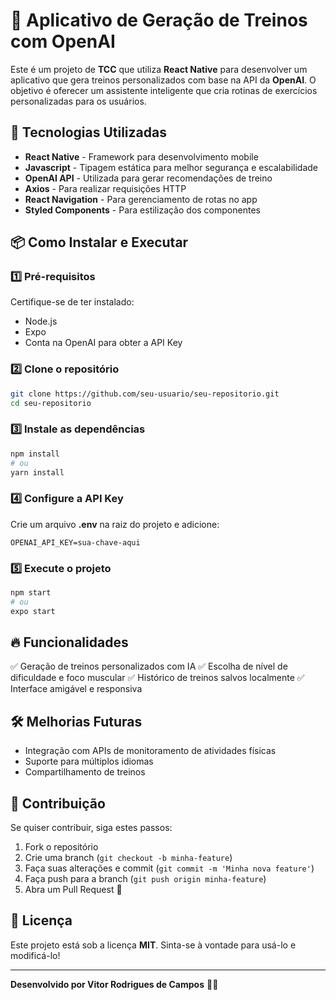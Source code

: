 # 📱 Aplicativo de Geração de Treinos com OpenAI

Este é um projeto de **TCC** que utiliza **React Native** para desenvolver um aplicativo que gera treinos personalizados com base na API da **OpenAI**. O objetivo é oferecer um assistente inteligente que cria rotinas de exercícios personalizadas para os usuários.

## 🚀 Tecnologias Utilizadas

- **React Native** - Framework para desenvolvimento mobile
- **Javascript** - Tipagem estática para melhor segurança e escalabilidade
- **OpenAI API** - Utilizada para gerar recomendações de treino
- **Axios** - Para realizar requisições HTTP
- **React Navigation** - Para gerenciamento de rotas no app
- **Styled Components** - Para estilização dos componentes

## 📦 Como Instalar e Executar

### 1️⃣ Pré-requisitos
Certifique-se de ter instalado:
- Node.js
- Expo
- Conta na OpenAI para obter a API Key

### 2️⃣ Clone o repositório
```sh
git clone https://github.com/seu-usuario/seu-repositorio.git
cd seu-repositorio
```

### 3️⃣ Instale as dependências
```sh
npm install
# ou
yarn install
```

### 4️⃣ Configure a API Key
Crie um arquivo **.env** na raiz do projeto e adicione:
```env
OPENAI_API_KEY=sua-chave-aqui
```

### 5️⃣ Execute o projeto
```sh
npm start
# ou
expo start
```

## 🔥 Funcionalidades
✅ Geração de treinos personalizados com IA
✅ Escolha de nível de dificuldade e foco muscular
✅ Histórico de treinos salvos localmente
✅ Interface amigável e responsiva


## 🛠 Melhorias Futuras
- Integração com APIs de monitoramento de atividades físicas
- Suporte para múltiplos idiomas
- Compartilhamento de treinos

## 📝 Contribuição
Se quiser contribuir, siga estes passos:
1. Fork o repositório
2. Crie uma branch (`git checkout -b minha-feature`)
3. Faça suas alterações e commit (`git commit -m 'Minha nova feature'`)
4. Faça push para a branch (`git push origin minha-feature`)
5. Abra um Pull Request 🚀

## 📄 Licença
Este projeto está sob a licença **MIT**. Sinta-se à vontade para usá-lo e modificá-lo!

---

**Desenvolvido por Vitor Rodrigues de Campos** 💪🚀

